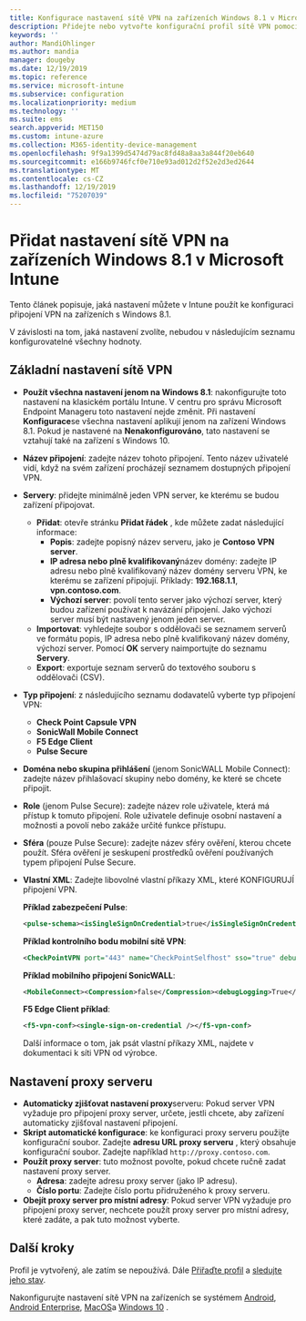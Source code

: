 ```yaml
---
title: Konfigurace nastavení sítě VPN na zařízeních Windows 8.1 v Microsoft Intune – Azure | Microsoft Docs
description: Přidejte nebo vytvořte konfigurační profil sítě VPN pomocí nastavení konfigurace virtuální privátní sítě (VPN), včetně podrobností o připojení, a nastavení proxy serveru pro zahrnutí IP adresy nebo adresy FQDN a portu TCP v Microsoft Intune na zařízeních s Windows 8.1.
keywords: ''
author: MandiOhlinger
ms.author: mandia
manager: dougeby
ms.date: 12/19/2019
ms.topic: reference
ms.service: microsoft-intune
ms.subservice: configuration
ms.localizationpriority: medium
ms.technology: ''
ms.suite: ems
search.appverid: MET150
ms.custom: intune-azure
ms.collection: M365-identity-device-management
ms.openlocfilehash: 9f9a1399d5474d79ac8fd48a8aa3a844f20eb640
ms.sourcegitcommit: e166b9746fcf0e710e93ad012d2f52e2d3ed2644
ms.translationtype: MT
ms.contentlocale: cs-CZ
ms.lasthandoff: 12/19/2019
ms.locfileid: "75207039"
---
```

# <a name="add-vpn-settings-on-windows-81-devices-in-microsoft-intune"></a>Přidat nastavení sítě VPN na zařízeních Windows 8.1 v Microsoft Intune



Tento článek popisuje, jaká nastavení můžete v Intune použít ke konfiguraci připojení VPN na zařízeních s Windows 8.1.

V závislosti na tom, jaká nastavení zvolíte, nebudou v následujícím seznamu konfigurovatelné všechny hodnoty.

## <a name="base-vpn-settings"></a>Základní nastavení sítě VPN

- **Použít všechna nastavení jenom na Windows 8.1**: nakonfigurujte toto nastavení na klasickém portálu Intune. V centru pro správu Microsoft Endpoint Manageru toto nastavení nejde změnit. Při nastavení **Konfigurace**se všechna nastavení aplikují jenom na zařízení Windows 8.1. Pokud je nastavené na **Nenakonfigurováno**, tato nastavení se vztahují také na zařízení s Windows 10.
- **Název připojení**: zadejte název tohoto připojení. Tento název uživatelé vidí, když na svém zařízení procházejí seznamem dostupných připojení VPN.
- **Servery**: přidejte minimálně jeden VPN server, ke kterému se budou zařízení připojovat.
  - **Přidat**: otevře stránku **Přidat řádek** , kde můžete zadat následující informace:
    - **Popis**: zadejte popisný název serveru, jako je **Contoso VPN server**.
    - **IP adresa nebo plně kvalifikovaný**název domény: zadejte IP adresu nebo plně kvalifikovaný název domény serveru VPN, ke kterému se zařízení připojují. Příklady: **192.168.1.1**, **vpn.contoso.com**.
    - **Výchozí server**: povolí tento server jako výchozí server, který budou zařízení používat k navázání připojení. Jako výchozí server musí být nastavený jenom jeden server.
  - **Importovat**: vyhledejte soubor s oddělovači se seznamem serverů ve formátu popis, IP adresa nebo plně kvalifikovaný název domény, výchozí server. Pomocí **OK** servery naimportujte do seznamu **Servery**.
  - **Export**: exportuje seznam serverů do textového souboru s oddělovači (CSV).

- **Typ připojení**: z následujícího seznamu dodavatelů vyberte typ připojení VPN:
  - **Check Point Capsule VPN**
  - **SonicWall Mobile Connect**
  - **F5 Edge Client**
  - **Pulse Secure**

<!--- **Fingerprint** (Check Point Capsule VPN only): Specify a string (for example, "Contoso Fingerprint Code") that will be used to verify that the VPN server can be trusted. A fingerprint can be sent to the client so it knows to trust any server that presents the same fingerprint when connecting. If the device doesn’t already have the fingerprint, it will prompt the user to trust the VPN server that they are connecting to while showing the fingerprint. (The user manually verifies the fingerprint and chooses **trust** to connect.) --->

- **Doména nebo skupina přihlášení** (jenom SonicWALL Mobile Connect): zadejte název přihlašovací skupiny nebo domény, ke které se chcete připojit.

- **Role** (jenom Pulse Secure): zadejte název role uživatele, která má přístup k tomuto připojení. Role uživatele definuje osobní nastavení a možnosti a povolí nebo zakáže určité funkce přístupu.

- **Sféra** (pouze Pulse Secure): zadejte název sféry ověření, kterou chcete použít. Sféra ověření je seskupení prostředků ověření používaných typem připojení Pulse Secure.

- **Vlastní XML**: Zadejte libovolné vlastní příkazy XML, které KONFIGURUJÍ připojení VPN.

  **Příklad zabezpečení Pulse**:

  ```xml
  <pulse-schema><isSingleSignOnCredential>true</isSingleSignOnCredential></pulse-schema>
  ```

  **Příklad kontrolního bodu mobilní sítě VPN**:

  ```xml
  <CheckPointVPN port="443" name="CheckPointSelfhost" sso="true" debug="3" />
  ```

  **Příklad mobilního připojení SonicWALL**:

  ```xml
  <MobileConnect><Compression>false</Compression><debugLogging>True</debugLogging><packetCapture>False</packetCapture></MobileConnect>
  ```

  **F5 Edge Client příklad**:

  ```xml
  <f5-vpn-conf><single-sign-on-credential /></f5-vpn-conf>
  ```

  Další informace o tom, jak psát vlastní příkazy XML, najdete v dokumentaci k síti VPN od výrobce.

## <a name="proxy-settings"></a>Nastavení proxy serveru

- **Automaticky zjišťovat nastavení proxy**serveru: Pokud server VPN vyžaduje pro připojení proxy server, určete, jestli chcete, aby zařízení automaticky zjišťoval nastavení připojení.
- **Skript automatické konfigurace**: ke konfiguraci proxy serveru použijte konfigurační soubor. Zadejte **adresu URL proxy serveru** , který obsahuje konfigurační soubor. Zadejte například `http://proxy.contoso.com`.
- **Použít proxy server**: tuto možnost povolte, pokud chcete ručně zadat nastavení proxy server.
  - **Adresa**: zadejte adresu proxy server (jako IP adresu).
  - **Číslo portu**: Zadejte číslo portu přidruženého k proxy serveru.
- **Obejít proxy server pro místní adresy**: Pokud server VPN vyžaduje pro připojení proxy server, nechcete použít proxy server pro místní adresy, které zadáte, a pak tuto možnost vyberte.

## <a name="next-steps"></a>Další kroky

Profil je vytvořený, ale zatím se nepoužívá. Dále [Přiřaďte profil](device-profile-assign.md) a [sledujte jeho stav](device-profile-monitor.md).

Nakonfigurujte nastavení sítě VPN na zařízeních se systémem [Android](vpn-settings-android.md), [Android Enterprise](vpn-settings-android-enterprise.md), [MacOS](vpn-settings-macos.md)a [Windows 10](vpn-settings-windows-10.md) .
